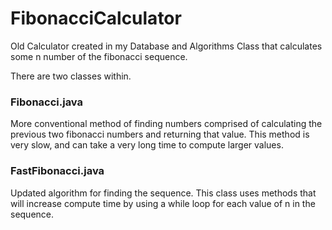 # FibonacciCalculator
Old Calculator created in my Database and Algorithms Class that calculates some n number of the fibonacci sequence. 

There are two classes within. 


### Fibonacci.java
More conventional method of finding numbers comprised of calculating the previous two fibonacci numbers and returning that value. This method is very slow, and can take a very long time to compute larger values.


### FastFibonacci.java 
Updated algorithm for finding the sequence. This class uses methods that will increase compute time by using a while loop for each value of n in the sequence. 
